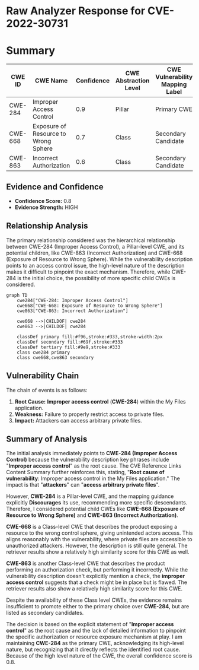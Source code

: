 # Raw Analyzer Response for CVE-2022-30731

# Summary
| CWE ID | CWE Name | Confidence | CWE Abstraction Level | CWE Vulnerability Mapping Label | CWE-Vulnerability Mapping Notes |
|---|---|---|---|---|---|
| CWE-284 | Improper Access Control | 0.9 | Pillar | Primary CWE | Discouraged |
| CWE-668 | Exposure of Resource to Wrong Sphere | 0.7 | Class | Secondary Candidate | Discouraged |
| CWE-863 | Incorrect Authorization | 0.6 | Class | Secondary Candidate | Allowed-with-Review |

## Evidence and Confidence

*   **Confidence Score:** 0.8
*   **Evidence Strength:** HIGH

## Relationship Analysis
The primary relationship considered was the hierarchical relationship between CWE-284 (Improper Access Control), a Pillar-level CWE, and its potential children, like CWE-863 (Incorrect Authorization) and CWE-668 (Exposure of Resource to Wrong Sphere). While the vulnerability description points to an access control issue, the high-level nature of the description makes it difficult to pinpoint the exact mechanism. Therefore, while CWE-284 is the initial choice, the possibility of more specific child CWEs is considered.

```mermaid
graph TD
    cwe284["CWE-284: Improper Access Control"]
    cwe668["CWE-668: Exposure of Resource to Wrong Sphere"]
    cwe863["CWE-863: Incorrect Authorization"]
    
    cwe668 -->|CHILDOF| cwe284
    cwe863 -->|CHILDOF| cwe284
    
    classDef primary fill:#f96,stroke:#333,stroke-width:2px
    classDef secondary fill:#69f,stroke:#333
    classDef tertiary fill:#9e9,stroke:#333
    class cwe284 primary
    class cwe668,cwe863 secondary
```

## Vulnerability Chain
The chain of events is as follows:

1.  **Root Cause:** **Improper access control** (**CWE-284**) within the My Files application.
2.  **Weakness:** Failure to properly restrict access to private files.
3.  **Impact:** Attackers can access arbitrary private files.

## Summary of Analysis
The initial analysis immediately points to **CWE-284 (Improper Access Control)** because the vulnerability description key phrases include "**Improper access control**" as the root cause. The CVE Reference Links Content Summary further reinforces this, stating, "**Root cause of vulnerability**: Improper access control in the My Files application." The impact is that "**attackers**" can "**access arbitrary private files**".

However, **CWE-284** is a Pillar-level CWE, and the mapping guidance explicitly **Discourages** its use, recommending more specific descendants. Therefore, I considered potential child CWEs like **CWE-668 (Exposure of Resource to Wrong Sphere)** and **CWE-863 (Incorrect Authorization)**.

**CWE-668** is a Class-level CWE that describes the product exposing a resource to the wrong control sphere, giving unintended actors access. This aligns reasonably with the vulnerability, where private files are accessible to unauthorized attackers. However, the description is still quite general. The retriever results show a relatively high similarity score for this CWE as well.

**CWE-863** is another Class-level CWE that describes the product performing an authorization check, but performing it incorrectly. While the vulnerability description doesn't explicitly mention a check, the **improper access control** suggests that a check might be in place but is flawed. The retriever results also show a relatively high similarity score for this CWE.

Despite the availability of these Class level CWEs, the evidence remains insufficient to promote either to the primary choice over **CWE-284**, but are listed as secondary candidates.

The decision is based on the explicit statement of "**Improper access control**" as the root cause and the lack of detailed information to pinpoint the specific authorization or resource exposure mechanism at play.
I am maintaining **CWE-284** as the primary CWE, acknowledging its high-level nature, but recognizing that it directly reflects the identified root cause. Because of the high level nature of the CWE, the overall confidence score is 0.8.